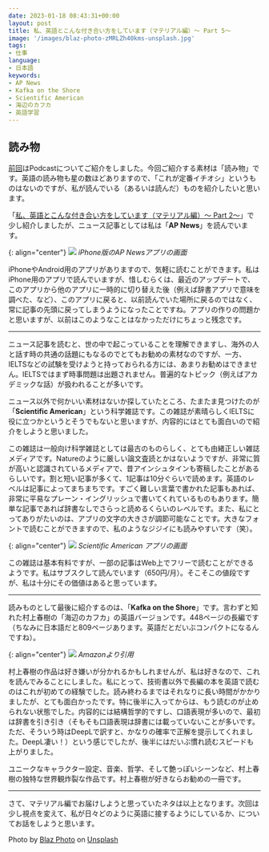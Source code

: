 ```yaml
---
date: 2023-01-18 08:43:31+00:00
layout: post
title: 私、英語とこんな付き合い方をしています（マテリアル編）〜 Part 5〜
image: '/images/blaz-photo-zMRLZh40kms-unsplash.jpg'
tags:
- 仕事
language:
- 日本語
keywords:
- AP News
- Kafka on the Shore
- Scientific American
- 海辺のカフカ
- 英語学習
---
```


## 読み物


[前回](https://blog.shin.do/2023/01/how-i-work-with-english-with-materials-part4/)はPodcastについてご紹介をしました。今回ご紹介する素材は「読み物」です。英語の読み物も星の数ほどありますので、「これが定番イチオシ」というものはないのですが、私が読んでいる（あるいは読んだ）ものを紹介したいと思います。

「[私、英語とこんな付き合い方をしています（マテリアル編）〜 Part 2〜](https://blog.shin.do/2023/01/how-i-work-with-english-with-materials-part2/)」で少し紹介しましたが、ニュース記事としては私は「**AP News**」を読んでいます。

{: align="center"}
![]({{site.baseurl}}/images/AP-News-139x300.png)
*iPhone版のAP Newsアプリの画面*

iPhoneやAndroid用のアプリがありますので、気軽に読むことができます。私はiPhone用のアプリで読んでいますが、惜しむらくは、最近のアップデートで、このアプリから他のアプリに一時的に切り替えた後（例えば辞書アプリで意味を調べた、など）、このアプリに戻ると、以前読んでいた場所に戻るのではなく、常に記事の先頭に戻ってしまうようになったことですね。アプリの作りの問題かと思いますが、以前はこのようなことはなかっただけにちょっと残念です。



* * *



ニュース記事を読むと、世の中で起こっていることを理解できますし、海外の人と話す時の共通の話題にもなるのでとてもお勧めの素材なのですが、一方、IELTSなどの試験を受けようと持っておられる方には、あまりお勧めはできません。IELTSではまず時事問題は出題されません。普遍的なトピック（例えばアカデミックな話）が扱われることが多いです。

ニュース以外で何かいい素材はないか探していたところ、たまたま見つけたのが「**Scientific American**」という科学雑誌です。この雑誌が素晴らしくIELTSに役に立つかというとそうでもないと思いますが、内容的にはとても面白いので紹介をしようと思いました。

この雑誌は一般向け科学雑誌としては最古のものらしく、とても由緒正しい雑誌メディアです。Natureのように厳しい論文査読とかはないようですが、非常に質が高いと認識されているメディアで、昔アインシュタインも寄稿したことがあるらしいです。割と短い記事が多くて、1記事は10分ぐらいで読めます。英語のレベルは記事によってまちまちです。すごく難しい言葉で書かれた記事もあれば、非常に平易なプレーン・イングリッシュで書いてくれているものもあります。簡単な記事であれば辞書なしでさらっと読めるくらいのレベルです。また、私にとってありがたいのは、アプリの文字の大きさが調節可能なことです。大きなフォントで読むことができますので、私のようなジジイにも読みやすいです（笑）。

{: align="center"}
![]({{site.baseurl}}/images/Scientific-American-139x300.png)
*Scientific American アプリの画面*

この雑誌は基本有料ですが、一部の記事はWeb上でフリーで読むことができるようです。私はサブスクして読んでいます（650円/月）。そこそこの値段ですが、私は十分にその価値はあると思っています。



* * *



読みものとして最後に紹介するのは、「**Kafka on the Shore**」です。言わずと知れた村上春樹の「海辺のカフカ」の英語バージョンです。448ページの長編です（ちなみに日本語だと809ページあります。英語だとだいぶコンパクトになるんですね）。

{: align="center"}
![]({{site.baseurl}}/images/Kafka-on-the-Shore-194x300.jpeg)
*Amazonより引用*

村上春樹の作品は好き嫌いが分かれるかもしれませんが、私は好きなので、これを読んでみることにしました。私にとって、技術書以外で長編の本を英語で読むのはこれが初めての経験でした。読み終わるまではそれなりに長い時間がかかりましたが、とても面白かったです。特に後半に入ってからは、もう読むのが止められない状態でした。内容的には結構哲学的ですし、口語表現が多いので、最初は辞書を引き引き（そもそも口語表現は辞書には載っていないことが多いです。ただ、そういう時はDeepLで訳すと、かなりの確率で正解を提示してくれました。DeepL凄い！）という感じでしたが、後半にはだいぶ慣れ読むスピードも上がりました。

ユニークなキャラクター設定、音楽、哲学、そして艶っぽいシーンなど、村上春樹の独特な世界観炸裂な作品です。村上春樹が好きならお勧めの一冊です。



* * *



さて、マテリアル編でお届けしようと思っていたネタは以上となります。次回は少し視点を変えて、私が日々どのように英語に接するようにしているか、についてお話をしようと思います。

Photo by [Blaz Photo](https://unsplash.com/@blazphoto?utm_source=unsplash&utm_medium=referral&utm_content=creditCopyText) on [Unsplash](https://unsplash.com/s/photos/reading?utm_source=unsplash&utm_medium=referral&utm_content=creditCopyText)
